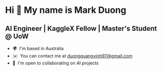 Hi 👋 My name is Mark Duong
===========================

AI Engineer | KaggleX Fellow | Master's Student @ UoW
-----------------------------------------------------

* 🌍  I'm based in Australia
* ✉️  You can contact me at [duongquangvinh97@gmail.com](mailto:duongquangvinh97@gmail.com)
* 🤝  I'm open to collaborating on AI projects
